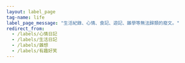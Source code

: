 ```yaml
---
layout: label_page
tag-name: life
label_page_message: "生活紀錄、心情、食記、遊記、雜學等無法歸類的廢文。"
redirect_from:
  - /labels/心情日記
  - /labels/生活日記
  - /labels/雜想
  - /labels/有趣好笑
---
```

